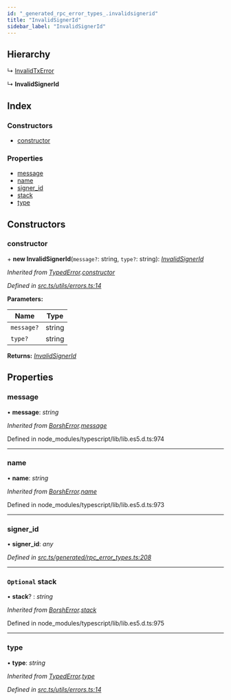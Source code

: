 ```yaml
---
id: "_generated_rpc_error_types_.invalidsignerid"
title: "InvalidSignerId"
sidebar_label: "InvalidSignerId"
---
```


## Hierarchy

  ↳ [InvalidTxError](_generated_rpc_error_types_.invalidtxerror.md)

  ↳ **InvalidSignerId**

## Index

### Constructors

* [constructor](_generated_rpc_error_types_.invalidsignerid.md#constructor)

### Properties

* [message](_generated_rpc_error_types_.invalidsignerid.md#message)
* [name](_generated_rpc_error_types_.invalidsignerid.md#name)
* [signer_id](_generated_rpc_error_types_.invalidsignerid.md#signer_id)
* [stack](_generated_rpc_error_types_.invalidsignerid.md#optional-stack)
* [type](_generated_rpc_error_types_.invalidsignerid.md#type)

## Constructors

###  constructor

\+ **new InvalidSignerId**(`message?`: string, `type?`: string): *[InvalidSignerId](_generated_rpc_error_types_.invalidsignerid.md)*

*Inherited from [TypedError](_utils_errors_.typederror.md).[constructor](_utils_errors_.typederror.md#constructor)*

*Defined in [src.ts/utils/errors.ts:14](https://github.com/nearprotocol/nearlib/blob/bf1ce09/src.ts/utils/errors.ts#L14)*

**Parameters:**

Name | Type |
------ | ------ |
`message?` | string |
`type?` | string |

**Returns:** *[InvalidSignerId](_generated_rpc_error_types_.invalidsignerid.md)*

## Properties

###  message

• **message**: *string*

*Inherited from [BorshError](_utils_serialize_.borsherror.md).[message](_utils_serialize_.borsherror.md#message)*

Defined in node_modules/typescript/lib/lib.es5.d.ts:974

___

###  name

• **name**: *string*

*Inherited from [BorshError](_utils_serialize_.borsherror.md).[name](_utils_serialize_.borsherror.md#name)*

Defined in node_modules/typescript/lib/lib.es5.d.ts:973

___

###  signer_id

• **signer_id**: *any*

*Defined in [src.ts/generated/rpc_error_types.ts:208](https://github.com/nearprotocol/nearlib/blob/bf1ce09/src.ts/generated/rpc_error_types.ts#L208)*

___

### `Optional` stack

• **stack**? : *string*

*Inherited from [BorshError](_utils_serialize_.borsherror.md).[stack](_utils_serialize_.borsherror.md#optional-stack)*

Defined in node_modules/typescript/lib/lib.es5.d.ts:975

___

###  type

• **type**: *string*

*Inherited from [TypedError](_utils_errors_.typederror.md).[type](_utils_errors_.typederror.md#type)*

*Defined in [src.ts/utils/errors.ts:14](https://github.com/nearprotocol/nearlib/blob/bf1ce09/src.ts/utils/errors.ts#L14)*
